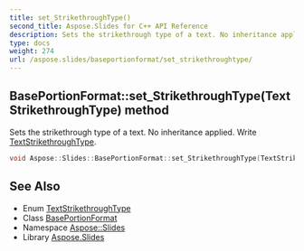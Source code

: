```yaml
---
title: set_StrikethroughType()
second_title: Aspose.Slides for C++ API Reference
description: Sets the strikethrough type of a text. No inheritance applied. Write TextStrikethroughType.
type: docs
weight: 274
url: /aspose.slides/baseportionformat/set_strikethroughtype/
---
```

## BasePortionFormat::set_StrikethroughType(TextStrikethroughType) method


Sets the strikethrough type of a text. No inheritance applied. Write [TextStrikethroughType](../../textstrikethroughtype/).

```cpp
void Aspose::Slides::BasePortionFormat::set_StrikethroughType(TextStrikethroughType value) override
```

## See Also

* Enum [TextStrikethroughType](../../textstrikethroughtype/)
* Class [BasePortionFormat](../)
* Namespace [Aspose::Slides](../../)
* Library [Aspose.Slides](../../../)